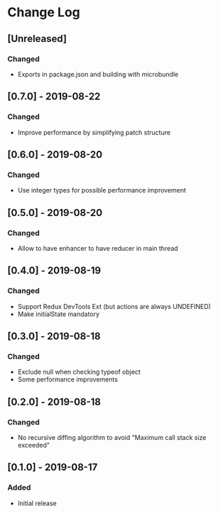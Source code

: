 # Change Log

## [Unreleased]

### Changed
- Exports in package.json and building with microbundle

## [0.7.0] - 2019-08-22
### Changed
- Improve performance by simplifying patch structure

## [0.6.0] - 2019-08-20
### Changed
- Use integer types for possible performance improvement

## [0.5.0] - 2019-08-20
### Changed
- Allow to have enhancer to have reducer in main thread

## [0.4.0] - 2019-08-19
### Changed
- Support Redux DevTools Ext (but actions are always UNDEFINED)
- Make initialState mandatory

## [0.3.0] - 2019-08-18
### Changed
- Exclude null when checking typeof object
- Some performance improvements

## [0.2.0] - 2019-08-18
### Changed
- No recursive diffing algorithm to avoid "Maximum call stack size exceeded"

## [0.1.0] - 2019-08-17
### Added
- Initial release
